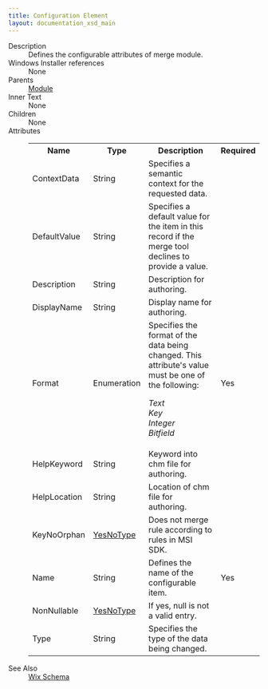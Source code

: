 ```yaml
---
title: Configuration Element
layout: documentation_xsd_main
---
```

<dl>
  <dt>Description</dt>
  <dd>Defines the configurable attributes of merge module.</dd>
  <dt>Windows Installer references</dt>
  <dd>None</dd>
  <dt>Parents</dt>
  <dd>
    <a href="../module/">Module</a>
  </dd>
  <dt>Inner Text</dt>
  <dd>None</dd>
  <dt>Children</dt>
  <dd>None</dd>
  <dt>Attributes</dt>
  <dd>
    <table cellspacing="0" cellpadding="0" class="schema">
      <tr>
        <th width="15%">Name</th>
        <th width="15%">Type</th>
        <th width="65%">Description</th>
        <th width="15%">Required</th>
      </tr>
      <tr>
        <td>ContextData</td>
        <td>String</td>
        <td>Specifies a semantic context for the requested data.</td>
        <td>&nbsp;</td>
      </tr>
      <tr>
        <td>DefaultValue</td>
        <td>String</td>
        <td>Specifies a default value for the item in this record if the merge tool declines to provide a value.</td>
        <td>&nbsp;</td>
      </tr>
      <tr>
        <td>Description</td>
        <td>String</td>
        <td>Description for authoring.</td>
        <td>&nbsp;</td>
      </tr>
      <tr>
        <td>DisplayName</td>
        <td>String</td>
        <td>Display name for authoring.</td>
        <td>&nbsp;</td>
      </tr>
      <tr>
        <td>Format</td>
        <td>Enumeration</td>
        <td>Specifies the format of the data being changed.  This attribute's value must be one of the following:<dl><dt class="enumerationValue"><dfn>Text</dfn></dt><dd></dd><dt class="enumerationValue"><dfn>Key</dfn></dt><dd></dd><dt class="enumerationValue"><dfn>Integer</dfn></dt><dd></dd><dt class="enumerationValue"><dfn>Bitfield</dfn></dt><dd></dd></dl></td>
        <td>Yes</td>
      </tr>
      <tr>
        <td>HelpKeyword</td>
        <td>String</td>
        <td>Keyword into chm file for authoring.</td>
        <td>&nbsp;</td>
      </tr>
      <tr>
        <td>HelpLocation</td>
        <td>String</td>
        <td>Location of chm file for authoring.</td>
        <td>&nbsp;</td>
      </tr>
      <tr>
        <td>KeyNoOrphan</td>
        <td><a href="../simple_type_yesnotype/">YesNoType</a></td>
        <td>Does not merge rule according to rules in MSI SDK.</td>
        <td>&nbsp;</td>
      </tr>
      <tr>
        <td>Name</td>
        <td>String</td>
        <td>Defines the name of the configurable item.</td>
        <td>Yes</td>
      </tr>
      <tr>
        <td>NonNullable</td>
        <td><a href="../simple_type_yesnotype/">YesNoType</a></td>
        <td>If yes, null is not a valid entry.</td>
        <td>&nbsp;</td>
      </tr>
      <tr>
        <td>Type</td>
        <td>String</td>
        <td>Specifies the type of the data being changed.</td>
        <td>&nbsp;</td>
      </tr>
    </table>
  </dd>
  <dt>See Also</dt>
  <dd>
    <a href="../">Wix Schema</a>
  </dd>
</dl>
